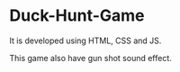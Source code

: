 # Duck-Hunt-Game

It is developed using HTML, CSS and JS.

This game also have gun shot sound effect.
